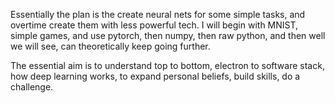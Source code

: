 Essentially the plan is the create neural nets for some simple tasks, and overtime create them with less powerful tech. I will begin with MNIST, simple games, and use pytorch, then numpy, then raw python, and then well we will see, can theoretically keep going further.

The essential aim is to understand top to bottom, electron to software stack, how deep learning works, to expand personal beliefs, build skills, do a challenge.

